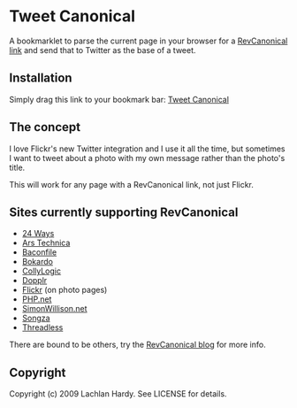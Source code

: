 # Tweet Canonical

A bookmarklet to parse the current page in your browser for a [RevCanonical link](http://revcanonical.wordpress.com/) and send that to Twitter as the base of a tweet.

## Installation
Simply drag this link to your bookmark bar: [Tweet Canonical]("javascript:function%20traverse\(w\)\{try\{var%20l=w\.document\.getElementsByTagName\('link'\);for\(var%20z=0;z<l\.length;z\+\+\)\{var%20c=l\[z\];if\(c\.getAttribute\('rev'\)=='canonical'\)\{return%20'http://twitter.com/home?status=%20'+c\.getAttribute\('href'\);\}\}for\(var%20i=0;i<w\.frames\.length;i++\)\{var%20url=traverse\(w\.frames\[i\]\);if\(url\)\{return%20url;\}\}\}catch\(e\)\{/*%20use%20e%20or%20do%20nothing%20*/\}\}var%20url=traverse\(window\);if\(url\)\{window\.location=url;\}else\{alert\('There%20is%20no%20canonical%20shortlink%20for%20this%20page.%20Maybe%20you%20should%20try%20a%20Flickr%20photo%20page?'\);\}")

## The concept

I love Flickr's new Twitter integration and I use it all the time, but sometimes I want to tweet about a photo with my own message rather than the photo's title.

This will work for any page with a RevCanonical link, not just Flickr.

## Sites currently supporting RevCanonical
* [24 Ways](http://24ways.org/)
* [Ars Technica](http://arstechnica.com/)
* [Baconfile](http://baconfile.com/)
* [Bokardo](http://bokardo.com/)
* [CollyLogic](http://colly.com/)
* [Dopplr](http://dopplr.com)
* [Flickr](http://flickr.com) (on photo pages)
* [PHP.net](http://php.net/)
* [SimonWillison.net](http://simonwillison.net/)
* [Songza](http://songza.com)
* [Threadless](http://threadless.com)

There are bound to be others, try the [RevCanonical blog](http://revcanonical.wordpress.com/) for more info.

## Copyright
Copyright (c) 2009 Lachlan Hardy. See LICENSE for details.
